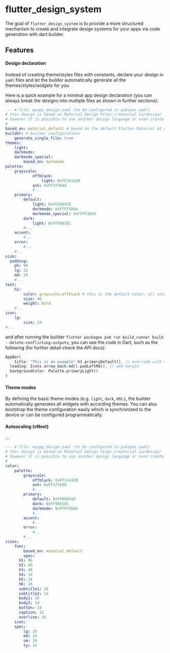 # flutter_design_system

The goal of `flutter_design_system` is to provide a more structured mechanism to create and integrate design systems for your apps via code generation with dart builder.

## Features

#### Design declaration

Instead of creating theme/styles files with constants, declare your design in `yaml` files and let the builder automatically generate all the themes/styles/widgets for you. 

Here is a quick example for a minimal app design declaration (you can always break the designs into multiple files as shown in further sections):

```yaml
--- # file: myapp_design.yaml (to be configured in pubspec.yaml)
# this design is based on Material Design https://material.io/design/
# however it is possible to use another design language or even create your own
# 
based_on: material_default # based on the default Flutter Material UI design
builder: # builder configurations
	generate_single_file: true
themes:
	light:
	darkmode:
	darkmode_special:
		based_on: darkmode
palette:
	grayscale:  
			offblack: 
				light: 0xFF14142B
			ash: 0xFF373448
			#...
	primary:
		default: 
			light: 0xFFD8041D
			darkmode: 0xFFFF5D66
			darkmode_special: 0xFFFF3D26
		dark: 
			light: 0xFF980101
		#...
	accent:
		#...
	error:
		#...
	#...
size:
  padding:
  	ph: 96
    lg: 32
    md: 24
    #...
text:
	h1:
		color: grayscale.offblack # this is the default color, all color variation will be generated
		size: 96
		weight: bold
	#...
icon:
	lg:
		size: 24
#...
```

and after running the builder `flutter packages pub run build_runner build --delete-conflicting-outputs`, you can use the code in Dart, such as the following (for further detail check the API docs):

```dart
AppBar(
	title: "This is an example".h1.primaryDefault(), // override with specific color
  leading: Icons.arrow_back.md().padLeftMd(), // add margin
  backgroundColor: Palette.primaryLight()
)
```

#### Theme modes

By defining the basic theme modes (e.g. `light`, `dark`, etc.), the builder automatically generates all widgets with according themes. You can also bootstrap the theme configuration easily which is synchronized to the device or can be configured programmatically.

#### Autoscaling (vNext)

...







```yaml
--- # file: myapp_design.yaml (to be configured in pubspec.yaml)
# this design is based on Material Design https://material.io/design/
# however it is possible to use another design language or even create your own
# 
color:
	palette:
		grayscale:
			offblack: 0xFF14142B
			ash: 0xFF373448
			#...
		primary:
			default: 0xFFD8041D
			dark: 0xFF980101
			darkmode: 0xFFFF5D66
			#...
		accent:
			#...
		error:
			#...
		#...
sizes:
	font:
		based_on: material_default
		spec:
      h1: 96
      h2: 60
      h3: 48
      h4: 34
      h5: 24
      h6: 20
      subtitle1: 16
      subtitle2: 14
      body1: 16
      body2: 14
      button: 14
      caption: 12
      overline: 10
	icon:
  	spec:
  		lg: 28 
  		md: 24
  		sm: 20
  		ty: 16
```

